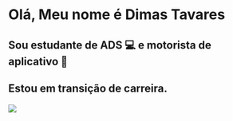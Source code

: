 # Olá, Meu nome é Dimas Tavares

## Sou estudante de ADS 💻 e motorista de aplicativo 🚗
## Estou em transição de carreira.
##### <img src="https://cdn.jsdelivr.net/gh/devicons/devicon@latest/icons/java/java-original.svg" />

